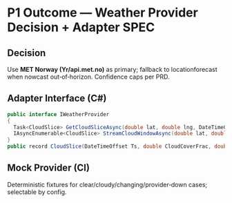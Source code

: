 # P1 Outcome — Weather Provider Decision + Adapter SPEC

## Decision
Use **MET Norway (Yr/api.met.no)** as primary; fallback to locationforecast when nowcast out‑of‑horizon. Confidence caps per PRD.

## Adapter Interface (C#)
```csharp
public interface IWeatherProvider
{
  Task<CloudSlice> GetCloudSliceAsync(double lat, double lng, DateTimeOffset when, CancellationToken ct);
  IAsyncEnumerable<CloudSlice> StreamCloudWindowAsync(double lat, double lng, DateTimeOffset from, DateTimeOffset to, TimeSpan step, CancellationToken ct);
}
public record CloudSlice(DateTimeOffset Ts, double CloudCoverFrac, double Certainty, string Source, string? Notes=null);
```

## Mock Provider (CI)
Deterministic fixtures for clear/cloudy/changing/provider‑down cases; selectable by config.
